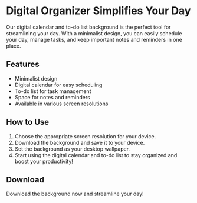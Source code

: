 <!--font:Poppins-->

# Digital Organizer Simplifies Your Day

Our digital calendar and to-do list background is the perfect tool for streamlining your day. With a minimalist design, you can easily schedule your day, manage tasks, and keep important notes and reminders in one place.

## Features

- Minimalist design
- Digital calendar for easy scheduling
- To-do list for task management
- Space for notes and reminders
- Available in various screen resolutions

## How to Use

1. Choose the appropriate screen resolution for your device.
2. Download the background and save it to your device.
3. Set the background as your desktop wallpaper.
4. Start using the digital calendar and to-do list to stay organized and boost your productivity!

## Download

Download the background now and streamline your day!

<!--

Write me markdown content of website with wallpaper:

"A wallpaper with a simple graphic of a digital calendar or to-do list, with space for notes and reminders."

The header of the page should not be copy of the text but rather a real content of the website which is using this wallpaper.


---


# Productivity Wallpaper

Boost your productivity with our simple and sleek digital calendar wallpaper. With a to-do list and space for notes and reminders, you can easily keep track of your tasks and stay organized throughout the day.

## Features

- Clean and minimalist design
- Digital calendar for easy scheduling
- To-do list for task management
- Space for notes and reminders
- Available in various screen resolutions

## How to Use

1. Choose the appropriate screen resolution for your device.
2. Download the wallpaper and save it to your device.
3. Set the wallpaper as your desktop background.
4. Start using the digital calendar and to-do list to stay on top of your tasks and boost your productivity!

## Download

Download the wallpaper now and take the first step towards a more organized and productive day!


---


Heading should not include word "wallpaper". The website should not be about the wallpaper itself, wallpaper is just a related background, rewrite whole content.


---


# Boost Your Productivity with a Simple Digital Calendar and To-Do List

Stay on top of your tasks and increase your productivity with our sleek digital calendar and to-do list. Our simple yet effective design allows you to easily schedule your day, manage your tasks, and keep important notes and reminders in one place.

## Features

- Clean and minimalist design
- Digital calendar for easy scheduling
- To-do list for task management
- Space for notes and reminders
- Available in various screen resolutions

## How to Use

1. Choose the appropriate screen resolution for your device.
2. Download the background and save it to your device.
3. Set the background as your desktop wallpaper.
4. Start using the digital calendar and to-do list to stay organized and boost your productivity!

## Download

Download the background now and take the first step towards a more productive day!


---


Heading is too long, rewrite whole content.


---


# Simplify Your Day with a Digital Calendar and To-Do List

Our digital calendar and to-do list background is the perfect tool for simplifying your day. With a clean and minimalist design, you can easily schedule your day, manage tasks, and keep important notes and reminders in one place.

## Features

- Clean and minimalist design
- Digital calendar for easy scheduling
- To-do list for task management
- Space for notes and reminders
- Available in various screen resolutions

## How to Use

1. Choose the appropriate screen resolution for your device.
2. Download the background and save it to your device.
3. Set the background as your desktop wallpaper.
4. Start using the digital calendar and to-do list to stay organized and boost your productivity!

## Download

Download the background now and simplify your day!


---


Heading is too long, rewrite whole content.


---


# Streamline Your Day with a Digital Calendar and To-Do List

Our digital calendar and to-do list background is the perfect tool for streamlining your day. With a minimalist design, you can easily schedule your day, manage tasks, and keep important notes and reminders in one place.

## Features

- Minimalist design
- Digital calendar for easy scheduling
- To-do list for task management
- Space for notes and reminders
- Available in various screen resolutions

## How to Use

1. Choose the appropriate screen resolution for your device.
2. Download the background and save it to your device.
3. Set the background as your desktop wallpaper.
4. Start using the digital calendar and to-do list to stay organized and boost your productivity!

## Download

Download the background now and streamline your day!


---


Write me a Google font which is best fitting for the website.

Pick from the list:
- Futura
- Roboto
- Montserrat
- Barlow Condensed
- Dancing Script
- Exo 2
- IBM Plex Sans
- Alegreya
- Poppins
- Inter
- Open Sans
- Lobster
- Playfair Display
- Orbitron
- Great Vibes
- Raleway
- Lato


Write just the font name nothing else.


---


Poppins

-->
